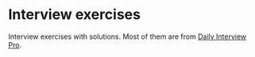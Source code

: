 # Interview exercises
Interview exercises with solutions. Most of them are from [Daily Interview Pro](https://www.techseries.dev/daily).
